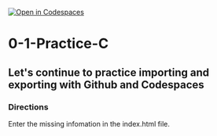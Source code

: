 [![Open in Codespaces](https://classroom.github.com/assets/launch-codespace-2972f46106e565e64193e422d61a12cf1da4916b45550586e14ef0a7c637dd04.svg)](https://classroom.github.com/open-in-codespaces?assignment_repo_id=20430746)
# 0-1-Practice-C

## Let's continue to practice importing and exporting with Github and Codespaces

### Directions
Enter the missing infomation in the index.html file.  
